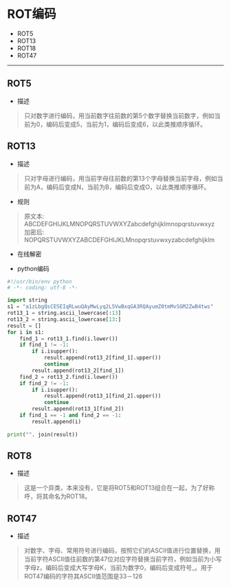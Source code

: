 

# ROT编码

* ROT5
* ROT13
* ROT18
* ROT47
---

## ROT5
* 描述
> 只对数字进行编码，用当前数字往前数的第5个数字替换当前数字，例如当前为0，编码后变成5，当前为1，编码后变成6，以此类推顺序循环。
## ROT13
* 描述
> 只对字母进行编码，用当前字母往前数的第13个字母替换当前字母，例如当前为A，编码后变成N，当前为B，编码后变成O，以此类推顺序循环。

* 规则
> 原文本: ABCDEFGHIJKLMNOPQRSTUVWXYZabcdefghijklmnopqrstuvwxyz  
> 加密后: NOPQRSTUVWXYZABCDEFGHIJKLMnopqrstuvwxyzabcdefghijklm

* 在线解密

* python编码

```python
#!/usr/bin/env python
# -*- coding: utf-8 -*-

import string
s1 = "a1zLbgQsCESEIqRLwuQAyMwLyq2L5VwBxqGA3RQAyumZ0tmMvSGM2ZwB4tws"
rot13_1 = string.ascii_lowercase[:13]
rot13_2 = string.ascii_lowercase[13:]
result = []
for i in s1:
    find_1 = rot13_1.find(i.lower())
    if find_1 != -1:
        if i.isupper():
            result.append(rot13_2[find_1].upper())
            continue
        result.append(rot13_2[find_1])
    find_2 = rot13_2.find(i.lower())
    if find_2 != -1:
        if i.isupper():
            result.append(rot13_1[find_2].upper())
            continue
        result.append(rot13_1[find_2])
    if find_1 == -1 and find_2 == -1:
        result.append(i)
    
print("". join(result))

```

## ROT8
* 描述
> 这是一个异类，本来没有，它是将ROT5和ROT13组合在一起，为了好称呼，将其命名为ROT18。


## ROT47

* 描述
> 对数字、字母、常用符号进行编码，按照它们的ASCII值进行位置替换，用当前字符ASCII值往前数的第47位对应字符替换当前字符，例如当前为小写字母z，编码后变成大写字母K，当前为数字0，编码后变成符号_。用于ROT47编码的字符其ASCII值范围是33－126

